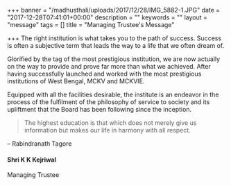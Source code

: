 +++
banner = "/madhusthali/uploads/2017/12/28/IMG_5882-1.JPG"
date = "2017-12-28T07:41:01+00:00"
description = ""
keywords = ""
layout = "message"
tags = []
title = "Managing Trustee's Message"

+++
The right institution is what takes you to the path of success. Success is often a subjective term that leads the way to a life that we often dream of.

Glorified by the tag of the most prestigious institution, we are now actually on the way to provide and prove far more than what we achieved. After having successfully launched and worked with the most prestigious institutions of West Bengal, MCKV and MCKVIE.

Equipped with all the facilities desirable, the institute is an endeavor in the process of the fulfilment of the philosophy of service to society and its upliftment that the Board has been following since the inception. 

> The highest education is that which does not merely give us information but makes our life in harmony with all respect.

– Rabindranath Tagore

#### Shri K K Kejriwal

Managing Trustee